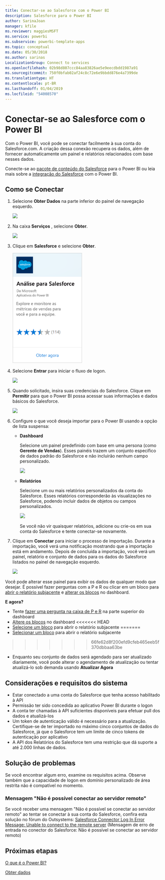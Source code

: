 ```yaml
---
title: Conectar-se ao Salesforce com o Power BI
description: Salesforce para o Power BI
author: SarinaJoan
manager: kfile
ms.reviewer: maggiesMSFT
ms.service: powerbi
ms.subservice: powerbi-template-apps
ms.topic: conceptual
ms.date: 05/30/2018
ms.author: sarinas
LocalizationGroup: Connect to services
ms.openlocfilehash: 02b98d807ccc84aa83826ae5e9eecdbdd1987a91
ms.sourcegitcommit: 750f0bfab02af24c8c72e6e9bbdd876e4a7399de
ms.translationtype: HT
ms.contentlocale: pt-BR
ms.lasthandoff: 01/04/2019
ms.locfileid: "54008570"
---
```

# <a name="connect-to-salesforce-with-power-bi"></a>Conectar-se ao Salesforce com o Power BI
Com o Power BI, você pode se conectar facilmente à sua conta do Salesforce.com. A criação dessa conexão recupera os dados, além de fornecer automaticamente um painel e relatórios relacionados com base nesses dados.

Conecte-se ao [pacote de conteúdo do Salesforce](https://app.powerbi.com/getdata/services/salesforce) para o Power BI ou leia mais sobre a [integração do Salesforce](https://powerbi.microsoft.com/integrations/salesforce) com o Power BI.

## <a name="how-to-connect"></a>Como se Conectar
1. Selecione **Obter Dados** na parte inferior do painel de navegação esquerdo.
   
   ![](media/service-connect-to-salesforce/pbi_getdata.png) 
2. Na caixa **Serviços** , selecione **Obter**.
   
   ![](media/service-connect-to-salesforce/pbi_getservices.png) 
3. Clique em **Salesforce** e selecione **Obter**.  
   
   ![](media/service-connect-to-salesforce/salesforce.png)
4. Selecione **Entrar** para iniciar o fluxo de logon.
   
    ![](media/service-connect-to-salesforce/dialog.png)
5. Quando solicitado, insira suas credenciais do Salesforce. Clique em **Permitir** para que o Power BI possa acessar suas informações e dados básicos do Salesforce.
   
   ![](media/service-connect-to-salesforce/sf_authorize.png)
6. Configure o que você deseja importar para o Power BI usando a opção de lista suspensa:
   
   * **Dashboard**
     
     Selecione um painel predefinido com base em uma persona (como **Gerente de Vendas**). Esses painéis trazem um conjunto específico de dados padrão do Salesforce e não incluirão nenhum campo personalizado.
     
     ![](media/service-connect-to-salesforce/pbi_salesforcechooserole.png)
   * **Relatórios**
     
     Selecione um ou mais relatórios personalizados da conta do Salesforce. Esses relatórios corresponderão às visualizações no Salesforce, podendo incluir dados de objetos ou campos personalizados.
     
     ![](media/service-connect-to-salesforce/pbi_salesforcereports.png)
     
     Se você não vir quaisquer relatórios, adicione ou crie-os em sua conta do Salesforce e tente conectar-se novamente.
7. Clique em **Conectar** para iniciar o processo de importação. Durante a importação, você verá uma notificação mostrando que a importação está em andamento. Depois de concluída a importação, você verá um painel, relatório e conjunto de dados para os dados do Salesforce listados no painel de navegação esquerdo.
   
   ![](media/service-connect-to-salesforce/pbi_getdatasalesforcedash.png)

Você pode alterar esse painel para exibir os dados de qualquer modo que desejar. É possível fazer perguntas com a P e R ou clicar em um bloco para [abrir o relatório subjacente](consumer/end-user-tiles.md) e [alterar os blocos](service-dashboard-edit-tile.md) no dashboard.

**E agora?**

* Tente [fazer uma pergunta na caixa de P e R](consumer/end-user-q-and-a.md) na parte superior do dashboard
* [Altere os blocos](service-dashboard-edit-tile.md) no dashboard <<<<<<< HEAD
* [Selecione um bloco](consumer/end-user-tiles.md) para abrir o relatório subjacente =======
* [Selecionar um bloco](service-dashboard-tiles.md) para abrir o relatório subjacente
>>>>>>> 66fe62d8f200efd9cfeb465eeb5f370dbbaa63be
* Enquanto seu conjunto de dados será agendado para ser atualizado diariamente, você pode alterar o agendamento de atualização ou tentar atualizá-lo sob demanda usando **Atualizar Agora**

## <a name="system-requirements-and-considerations"></a>Considerações e requisitos do sistema
- Estar conectado a uma conta do Salesforce que tenha acesso habilitado à API
- Permissão ter sido concedida ao aplicativo Power BI durante o logon
- A conta ter chamadas à API suficientes disponíveis para efetuar pull dos dados e atualizá-los
- Um token de autenticação válido é necessário para a atualização. Certifique-se de ter importado no máximo cinco conjuntos de dados do Salesforce, já que o Salesforce tem um limite de cinco tokens de autenticação por aplicativo
- A API dos Relatórios do Salesforce tem uma restrição que dá suporte a até 2.000 linhas de dados.


## <a name="troubleshooting"></a>Solução de problemas
Se você encontrar algum erro, examine os requisitos acima. Observe também que a capacidade de logon em domínio personalizado de área restrita não é compatível no momento.

### <a name="unable-to-connect-to-the-remote-server-message"></a>Mensagem "Não é possível conectar ao servidor remoto"

Se você receber uma mensagem "Não é possível se conectar ao servidor remoto" ao tentar se conectar à sua conta do Salesforce, confira esta solução no fórum do Outsystems: [Salesforce Connector Log In Error Message: Unable to connect to the remote server](https://www.outsystems.com/forums/Forum_TopicView.aspx?TopicId=17674&TopicName=log-in-error-message-unable-to-connect-to-the-remote-server&) (Mensagem de erro de entrada no conector do Salesforce: Não é possível se conectar ao servidor remoto)


## <a name="next-steps"></a>Próximas etapas
[O que é o Power BI?](power-bi-overview.md)

[Obter dados](service-get-data.md)


